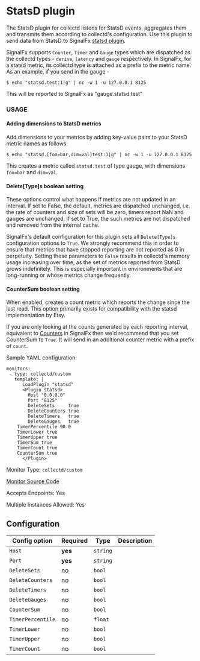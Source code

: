 # StatsD plugin

The StatsD plugin for collectd listens for StatsD events, aggregates them
and transmits them according to collectd's configuration. 
Use this plugin to send data from StatsD to SignalFx
[statsd plugin](https://collectd.org/wiki/index.php/Plugin:StatsD).

SignalFx supports `Counter`, `Timer` and `Gauge` types which are dispatched 
as the collectd types - `derive`, `latency` and `gauge` respectively.
In SignalFx, for a statsd metric, its collectd type is attached as a 
prefix to the metric name. As an example, if you send in the gauge -

```
$ echo "statsd.test:1|g" | nc -w 1 -u 127.0.0.1 8125
``` 

This will be reported to SignalFx as "gauge.statsd.test"

### USAGE

#### Adding dimensions to StatsD metrics

Add dimensions to your metrics by adding key-value pairs to your StatsD metric names as follows:

```
$ echo "statsd.[foo=bar,dim=val]test:1|g" | nc -w 1 -u 127.0.0.1 8125
```

This creates a metric called `statsd.test` of type gauge, with dimensions `foo=bar` and `dim=val`.

#### Delete[Type]s boolean setting

These options control what happens if metrics are not updated in an interval. 
If set to False, the default, metrics are dispatched unchanged, i.e. the rate of counters and 
size of sets will be zero, timers report NaN and gauges are unchanged. 
If set to True, the such metrics are not dispatched and removed from the internal cache.

SignalFx's default configuration for this plugin sets all `Delete[Type]s` configuration options to `True`. 
We strongly recommend this in order to ensure that metrics that have stopped reporting 
are not reported as 0 in perpetuity. Setting these parameters to `False` results in collectd's memory usage 
increasing over time, as the set of metrics reported from StatsD grows indefinitely. 
This is especially important in environments that are long-running or whose metrics change frequently.

#### CounterSum boolean setting

When enabled, creates a count metric which reports the change since the last read. 
This option primarily exists for compatibility with the statsd implementation by Etsy.

If you are only looking at the counts generated by each reporting interval, 
equivalent to [Counters](https://docs.signalfx.com/en/latest/concepts/metric-types.html?highlight=Counters) in SignalFx
then we'd recommend that you set CounterSum to `True`. It will send in an additional counter metric with a prefix of `count`.


Sample YAML configuration:

```
monitors:
 - type: collectd/custom
   template: |
      LoadPlugin "statsd"
      <Plugin statsd>
        Host "0.0.0.0"
        Port "8125"
        DeleteSets     true
        DeleteCounters true
        DeleteTimers   true
        DeleteGauges   true
	TimerPercentile 90.0
	TimerLower true
	TimerUpper true
	TimerSum true
	TimerCount true
	CounterSum true
      </Plugin>
```


Monitor Type: `collectd/custom`

[Monitor Source Code](https://github.com/signalfx/signalfx-agent/tree/master/internal/monitors/collectd/custom)

Accepts Endpoints: Yes

Multiple Instances Allowed: Yes

## Configuration

| Config option | Required | Type | Description |
| --- | --- | --- | --- |
| `Host` | **yes** | `string` |  |
| `Port` | **yes** | `string` |  |
| `DeleteSets` | no | `bool` |  |
| `DeleteCounters` | no | `bool` |  |
| `DeleteTimers` | no | `bool` |  |
| `DeleteGauges` | no | `bool` |  |
| `CounterSum` | no | `bool` |  |
| `TimerPercentile` | no | `float` |  |
| `TimerLower` | no | `bool` |  |
| `TimerUpper` | no | `bool` |  |
| `TimerCount` | no | `bool` |  |


